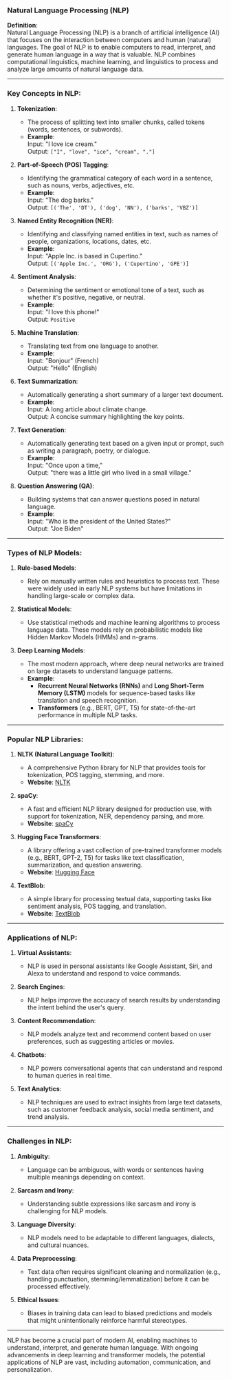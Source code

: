### **Natural Language Processing (NLP)**

**Definition**:  
Natural Language Processing (NLP) is a branch of artificial intelligence (AI) that focuses on the interaction between computers and human (natural) languages. The goal of NLP is to enable computers to read, interpret, and generate human language in a way that is valuable. NLP combines computational linguistics, machine learning, and linguistics to process and analyze large amounts of natural language data.

---

### **Key Concepts in NLP**:

1. **Tokenization**:  
   - The process of splitting text into smaller chunks, called tokens (words, sentences, or subwords).
   - **Example**:  
     Input: "I love ice cream."  
     Output: `["I", "love", "ice", "cream", "."]`

2. **Part-of-Speech (POS) Tagging**:  
   - Identifying the grammatical category of each word in a sentence, such as nouns, verbs, adjectives, etc.
   - **Example**:  
     Input: "The dog barks."  
     Output: `[('The', 'DT'), ('dog', 'NN'), ('barks', 'VBZ')]`

3. **Named Entity Recognition (NER)**:  
   - Identifying and classifying named entities in text, such as names of people, organizations, locations, dates, etc.
   - **Example**:  
     Input: "Apple Inc. is based in Cupertino."  
     Output: `[('Apple Inc.', 'ORG'), ('Cupertino', 'GPE')]`

4. **Sentiment Analysis**:  
   - Determining the sentiment or emotional tone of a text, such as whether it's positive, negative, or neutral.
   - **Example**:  
     Input: "I love this phone!"  
     Output: `Positive`

5. **Machine Translation**:  
   - Translating text from one language to another.
   - **Example**:  
     Input: "Bonjour" (French)  
     Output: "Hello" (English)

6. **Text Summarization**:  
   - Automatically generating a short summary of a larger text document.
   - **Example**:  
     Input: A long article about climate change.  
     Output: A concise summary highlighting the key points.

7. **Text Generation**:  
   - Automatically generating text based on a given input or prompt, such as writing a paragraph, poetry, or dialogue.
   - **Example**:  
     Input: "Once upon a time,"  
     Output: "there was a little girl who lived in a small village."

8. **Question Answering (QA)**:  
   - Building systems that can answer questions posed in natural language.
   - **Example**:  
     Input: "Who is the president of the United States?"  
     Output: "Joe Biden"

---

### **Types of NLP Models**:

1. **Rule-based Models**:
   - Rely on manually written rules and heuristics to process text. These were widely used in early NLP systems but have limitations in handling large-scale or complex data.

2. **Statistical Models**:
   - Use statistical methods and machine learning algorithms to process language data. These models rely on probabilistic models like Hidden Markov Models (HMMs) and n-grams.

3. **Deep Learning Models**:
   - The most modern approach, where deep neural networks are trained on large datasets to understand language patterns.
   - **Example**:  
     - **Recurrent Neural Networks (RNNs)** and **Long Short-Term Memory (LSTM)** models for sequence-based tasks like translation and speech recognition.
     - **Transformers** (e.g., BERT, GPT, T5) for state-of-the-art performance in multiple NLP tasks.

---

### **Popular NLP Libraries**:

1. **NLTK (Natural Language Toolkit)**:  
   - A comprehensive Python library for NLP that provides tools for tokenization, POS tagging, stemming, and more.
   - **Website**: [NLTK](https://www.nltk.org/)

2. **spaCy**:  
   - A fast and efficient NLP library designed for production use, with support for tokenization, NER, dependency parsing, and more.
   - **Website**: [spaCy](https://spacy.io/)

3. **Hugging Face Transformers**:  
   - A library offering a vast collection of pre-trained transformer models (e.g., BERT, GPT-2, T5) for tasks like text classification, summarization, and question answering.
   - **Website**: [Hugging Face](https://huggingface.co/)

4. **TextBlob**:  
   - A simple library for processing textual data, supporting tasks like sentiment analysis, POS tagging, and translation.
   - **Website**: [TextBlob](https://textblob.readthedocs.io/)

---

### **Applications of NLP**:

1. **Virtual Assistants**:  
   - NLP is used in personal assistants like Google Assistant, Siri, and Alexa to understand and respond to voice commands.

2. **Search Engines**:  
   - NLP helps improve the accuracy of search results by understanding the intent behind the user's query.

3. **Content Recommendation**:  
   - NLP models analyze text and recommend content based on user preferences, such as suggesting articles or movies.

4. **Chatbots**:  
   - NLP powers conversational agents that can understand and respond to human queries in real time.

5. **Text Analytics**:  
   - NLP techniques are used to extract insights from large text datasets, such as customer feedback analysis, social media sentiment, and trend analysis.

---

### **Challenges in NLP**:

1. **Ambiguity**:  
   - Language can be ambiguous, with words or sentences having multiple meanings depending on context.

2. **Sarcasm and Irony**:  
   - Understanding subtle expressions like sarcasm and irony is challenging for NLP models.

3. **Language Diversity**:  
   - NLP models need to be adaptable to different languages, dialects, and cultural nuances.

4. **Data Preprocessing**:  
   - Text data often requires significant cleaning and normalization (e.g., handling punctuation, stemming/lemmatization) before it can be processed effectively.

5. **Ethical Issues**:  
   - Biases in training data can lead to biased predictions and models that might unintentionally reinforce harmful stereotypes.

---

NLP has become a crucial part of modern AI, enabling machines to understand, interpret, and generate human language. With ongoing advancements in deep learning and transformer models, the potential applications of NLP are vast, including automation, communication, and personalization.
